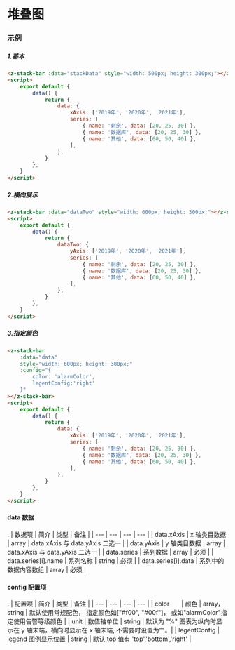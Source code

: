 # 堆叠图

### 示例

##### 1.基本

```html
<z-stack-bar :data="stackData" style="width: 500px; height: 300px;"></z-stack-bar>
<script>
    export default {
        data() {
            return {
                data: {
                    xAxis: ['2019年', '2020年', '2021年'],
                    series: [
                        { name: '剩余', data: [20, 25, 30] },
                        { name: '数据库', data: [20, 25, 30] },
                        { name: '其他', data: [60, 50, 40] },
                    ],
                },
            }
        },
    }
</script>
```

<stack-bar-md :data="data" style="width: 600px; height: 300px;"></stack-bar-md>

##### 2.横向展示

```html
<z-stack-bar :data="dataTwo" style="width: 600px; height: 300px;"></z-stack-bar>
<script>
    export default {
        data() {
            return {
                dataTwo: {
                    yAxis: ['2019年', '2020年', '2021年'],
                    series: [
                        { name: '剩余', data: [20, 25, 30] },
                        { name: '数据库', data: [20, 25, 30] },
                        { name: '其他', data: [60, 50, 40] },
                    ],
                },
            }
        },
    }
</script>
```

<stack-bar-md :data="dataTwo" style="width: 600px; height: 300px;"></stack-bar-md>

##### 3.指定颜色

```html
<z-stack-bar
    :data="data"
    style="width: 600px; height: 300px;"
    :config="{
        color: 'alarmColor',
        legentConfig:'right'
    }"
></z-stack-bar>
<script>
    export default {
        data() {
            return {
                data: {
                    xAxis: ['2019年', '2020年', '2021年'],
                    series: [
                        { name: '剩余', data: [20, 25, 30] },
                        { name: '数据库', data: [20, 25, 30] },
                        { name: '其他', data: [60, 50, 40] },
                    ],
                },
            }
        },
    }
</script>
```

<stack-bar-md 
    :data="data" 
    style="width: 600px; height: 300px;"
    :config="{
        color: 'alarmColor',
        legentConfig:'right'
    }"
    ></stack-bar-md>

<script>
  export default {
    data () {
      return {
        data: {
            xAxis: ['2019年', '2020年', '2021年'],
            series: [
                { name: '剩余', data: [20, 25, 30] },
                { name: '数据库', data: [20, 25, 30] },
                { name: '其他', data: [60, 50, 40] },
            ],
        },
        dataTwo:{
            yAxis: ['2019年', '2020年', '2021年'],
            series: [
                { name: '剩余', data: [20, 25, 30] },
                { name: '数据库', data: [20, 25, 30] },
                { name: '其他', data: [60, 50, 40] },
            ],
        }
      }
    }
  }
</script>

#### data 数据

.
| 数据项 | 简介 | 类型 | 备注 |
| --- | --- | --- | --- |
| data.xAxis | x 轴类目数据 | array | data.xAxis 与 data.yAxis 二选一 |
| data.yAxis | y 轴类目数据 | array | data.xAxis 与 data.yAxis 二选一 |
| data.series | 系列数据 | array | 必须 |
| data.series[i].name | 系列名称 | string | 必须 |
| data.series[i].data | 系列中的数据内容数组 | array | 必须 |

#### config 配置项

.
| 配置项 | 简介 | 类型 | 备注 |
| --- | --- | --- | --- |
| color &nbsp;&nbsp;&nbsp;&nbsp;&nbsp; | 颜色 | array，string | 默认使用常规配色， 指定颜色如["#f00", "#00f"]， 或如"alarmColor"指定使用告警等级颜色 |
| unit | 数值轴单位 | string | 默认为 "%" 图表为纵向时显示在 y 轴末端，横向时显示在 x 轴末端, 不需要时设置为""。|
| legentConfig | legend 图例显示位置 | string | 默认 top 值有 'top','bottom','right' |
